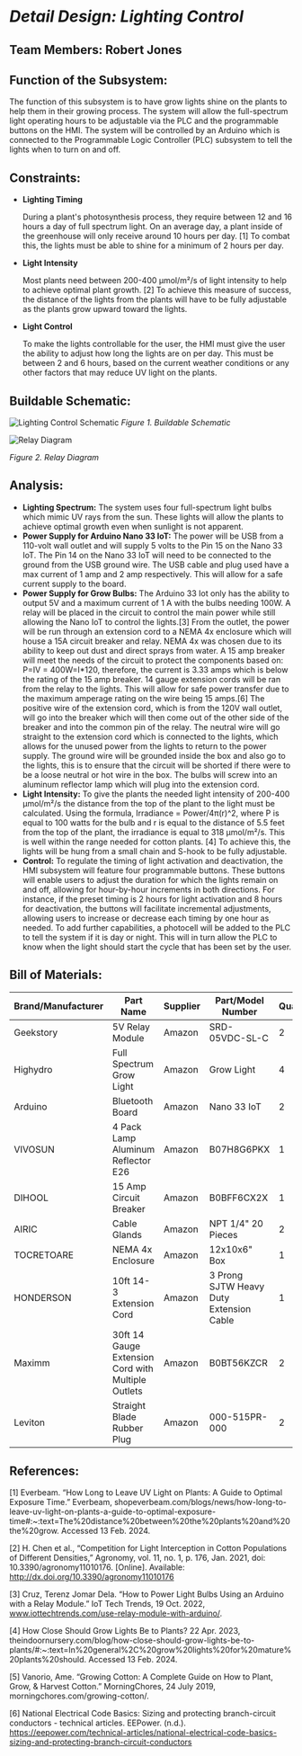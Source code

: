 <a name="br1"></a> 

# *Detail Design: Lighting Control*
## **Team Members: Robert Jones**
## **Function of the Subsystem:**
The function of this subsystem is to have grow lights shine on the plants to help them in their growing process. The system will allow the full-spectrum light operating hours to be adjustable via the PLC and the programmable buttons on the HMI. The system will be controlled by an Arduino which is connected to the Programmable Logic Controller (PLC) subsystem to tell the lights when to turn on and off. 
## **Constraints:**
- **Lighting Timing**

	During a plant's photosynthesis process, they require between 12 and 16 hours a day of full spectrum light. On an average day, a plant inside of the greenhouse will only receive around 10 hours per day. [1] To combat this, the lights must be able to shine for a minimum of 2 hours per day.
- **Light Intensity**

	Most plants need between 200-400 µmol/m²/s of light intensity to help to achieve optimal plant growth. [2] To achieve this measure of success, the distance of the lights from the plants will have to be fully adjustable as the plants grow upward toward the lights.
- **Light Control**

	To make the lights controllable for the user, the HMI must give the user the ability to adjust how long the lights are on per day. This must be between 2 and 6 hours, based on the current weather conditions or any other factors that may reduce UV light on the plants.  
	

## **Buildable Schematic:**
![Lighting Control Schematic](https://github.com/RealityHertz/Greenhouse-Project/blob/main/Documentation/Images/CADLightingSubsystemSchematic.jpg)
*Figure 1. Buildable Schematic*

![Relay Diagram](https://github.com/RealityHertz/Greenhouse-Project/blob/main/Documentation/Images/RelayDiagram.png)

*Figure 2. Relay Diagram*

## **Analysis:**
- **Lighting Spectrum:**
	The system uses four full-spectrum light bulbs which mimic UV rays from the sun. These lights will allow the plants to achieve optimal growth even when sunlight is not apparent.
- **Power Supply for Arduino Nano 33 IoT:**
	The power will be USB from a 110-volt wall outlet and will supply 5 volts to the Pin 15 on the Nano 33 IoT. The Pin 14 on the Nano 33 IoT will need to be connected to the ground from the USB ground wire.
	The USB cable and plug used have a max current of 1 amp and 2 amp respectively. This will allow for a safe current supply to the board.
- **Power Supply for Grow Bulbs:**
	The Arduino 33 Iot only has the ability to output 5V and a maximum current of 1 A with the bulbs needing 100W. A relay will be placed in the circuit to control the main power while still allowing the Nano IoT to control the lights.[3] From the outlet, the power will be run through an extension cord to a NEMA 4x enclosure which will house a 15A circuit breaker and relay. NEMA 4x was chosen due to its ability to keep out dust and direct sprays from water. A 15 amp breaker will meet the needs of the circuit to protect the components based on: P=IV = 400W=I*120, therefore, the current is 3.33 amps which is below the rating of the 15 amp breaker. 14 gauge extension cords will be ran from the relay to the lights. This will allow for safe power transfer due to the maximum amperage rating on the wire being 15 amps.[6] The positive wire of the extension cord, which is from the 120V wall outlet, will go into the breaker which will then come out of the other side of the breaker and into the common pin of the relay. The neutral wire will go straight to the extension cord which is connected to the lights, which allows for the unused power from the lights to return to the power supply. The ground wire will be grounded inside the box and also go to the lights, this is to ensure that the circuit will be shorted if there were to be a loose neutral or hot wire in the box. The bulbs will screw into an aluminum reflector lamp which will plug into the extension cord.
- **Light Intensity:**
  	To give the plants the needed light intensity of 200-400 µmol/m²/s the distance from the top of the plant to the light must be calculated. Using the formula, Irradiance = Power/4π(r)^2, where P is equal to 100 watts for the bulb and r is equal to the distance of 5.5 feet from the top of the plant, the irradiance is equal to 318 µmol/m²/s. This is well within the range needed for cotton plants. [4] To achieve this, the lights will be hung from a small chain and S-hook to be fully adjustable.
- **Control:**
  	To regulate the timing of light activation and deactivation, the HMI subsystem will feature four programmable buttons. These buttons will enable users to adjust the duration for which the lights remain on and off, allowing for hour-by-hour increments in both directions. For instance, if the preset timing is 2 hours for light activation and 8 hours for deactivation, the buttons will facilitate incremental adjustments, allowing users to increase or decrease each timing by one hour as needed. To add further capabilities, a photocell will be added to the PLC to tell the system if it is day or night. This will in turn allow the PLC to know when the light should start the cycle that has been set by the user.
  
## **Bill of Materials:**
|Brand/Manufacturer|Part Name|Supplier|Part/Model Number|Quantity|Individual Price|Total|
|----|-----------|-----------|------------|--------|----------------|-----|
|Geekstory|5V Relay Module|Amazon|SRD-05VDC-SL-C|2|$11.99|$23.98|
|Highydro|Full Spectrum Grow Light|Amazon|Grow Light|4|$20.99|$83.96|
|Arduino|Bluetooth Board|Amazon|Nano 33 IoT|2|$29.99|$59.98|
|VIVOSUN|4 Pack Lamp Aluminum Reflector E26|Amazon|B07H8G6PKX|1|$29.69|$29.69|
|DIHOOL|15 Amp Circuit Breaker|Amazon|B0BFF6CX2X|1|$12.78|$25.56|
|AIRIC|Cable Glands|Amazon|NPT 1/4" 20 Pieces|2|$13.99|$27.98|
|TOCRETOARE|NEMA 4x Enclosure|Amazon|12x10x6" Box|1|$49.99|$49.99|
|HONDERSON|10ft 14-3 Extension Cord|Amazon|3 Prong SJTW Heavy Duty Extension Cable|1|$12.19|$12.99|
|Maximm|30ft 14 Gauge Extension Cord with Multiple Outlets|Amazon|B0BT56KZCR|2|$32.99|$65.98|
|Leviton|Straight Blade Rubber Plug|Amazon|000-515PR-000|2|$7.25|$14.50|

## **References:**

[1]
Everbeam. “How Long to Leave UV Light on Plants: A Guide to Optimal Exposure Time.” Everbeam, shopeverbeam.com/blogs/news/how-long-to-leave-uv-light-on-plants-a-guide-to-optimal-exposure-time#:~:text=The%20distance%20between%20the%20plants%20and%20the%20grow. Accessed 13 Feb. 2024.


[2]
H. Chen et al., “Competition for Light Interception in Cotton Populations of Different Densities,” Agronomy, vol. 11, no. 1, p. 176, Jan. 2021, doi: 10.3390/agronomy11010176. [Online]. Available: http://dx.doi.org/10.3390/agronomy11010176
‌

[3]
Cruz, Terenz Jomar Dela. “How to Power Light Bulbs Using an Arduino with a Relay Module.” IoT Tech Trends, 19 Oct. 2022, www.iottechtrends.com/use-relay-module-with-arduino/.

[4]
How Close Should Grow Lights Be to Plants? 22 Apr. 2023, theindoornursery.com/blog/how-close-should-grow-lights-be-to-plants/#:~:text=In%20general%2C%20grow%20lights%20for%20mature%20plants%20should. Accessed 13 Feb. 2024.

[5]
Vanorio, Ame. “Growing Cotton: A Complete Guide on How to Plant, Grow, & Harvest Cotton.” MorningChores, 24 July 2019, morningchores.com/growing-cotton/.

[6]
National Electrical Code Basics: Sizing and protecting branch-circuit conductors - technical articles. EEPower. (n.d.). https://eepower.com/technical-articles/national-electrical-code-basics-sizing-and-protecting-branch-circuit-conductors 
